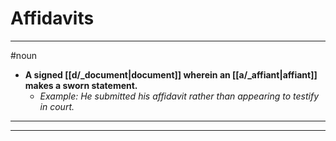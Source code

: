 # Affidavits
---
#noun
- **A signed [[d/_document|document]] wherein an [[a/_affiant|affiant]] makes a sworn statement.**
	- _Example: He submitted his affidavit rather than appearing to testify in court._
---
---
